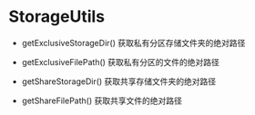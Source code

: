 # StorageUtils


- getExclusiveStorageDir() 获取私有分区存储文件夹的绝对路径

- getExclusiveFilePath() 获取私有分区的文件的绝对路径

- getShareStorageDir()  获取共享存储文件夹的绝对路径

- getShareFilePath()  获取共享文件的绝对路径
